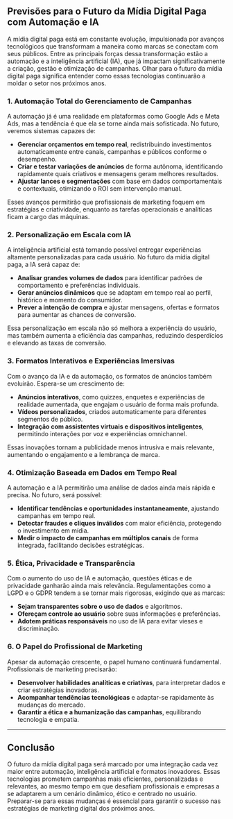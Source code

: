 ## Previsões para o Futuro da Mídia Digital Paga com Automação e IA

A mídia digital paga está em constante evolução, impulsionada por avanços tecnológicos que transformam a maneira como marcas se conectam com seus públicos. Entre as principais forças dessa transformação estão a automação e a inteligência artificial (IA), que já impactam significativamente a criação, gestão e otimização de campanhas. Olhar para o futuro da mídia digital paga significa entender como essas tecnologias continuarão a moldar o setor nos próximos anos.

### 1. **Automação Total do Gerenciamento de Campanhas**

A automação já é uma realidade em plataformas como Google Ads e Meta Ads, mas a tendência é que ela se torne ainda mais sofisticada. No futuro, veremos sistemas capazes de:

- **Gerenciar orçamentos em tempo real**, redistribuindo investimentos automaticamente entre canais, campanhas e públicos conforme o desempenho.
- **Criar e testar variações de anúncios** de forma autônoma, identificando rapidamente quais criativos e mensagens geram melhores resultados.
- **Ajustar lances e segmentações** com base em dados comportamentais e contextuais, otimizando o ROI sem intervenção manual.

Esses avanços permitirão que profissionais de marketing foquem em estratégias e criatividade, enquanto as tarefas operacionais e analíticas ficam a cargo das máquinas.

### 2. **Personalização em Escala com IA**

A inteligência artificial está tornando possível entregar experiências altamente personalizadas para cada usuário. No futuro da mídia digital paga, a IA será capaz de:

- **Analisar grandes volumes de dados** para identificar padrões de comportamento e preferências individuais.
- **Gerar anúncios dinâmicos** que se adaptam em tempo real ao perfil, histórico e momento do consumidor.
- **Prever a intenção de compra** e ajustar mensagens, ofertas e formatos para aumentar as chances de conversão.

Essa personalização em escala não só melhora a experiência do usuário, mas também aumenta a eficiência das campanhas, reduzindo desperdícios e elevando as taxas de conversão.

### 3. **Formatos Interativos e Experiências Imersivas**

Com o avanço da IA e da automação, os formatos de anúncios também evoluirão. Espera-se um crescimento de:

- **Anúncios interativos**, como quizzes, enquetes e experiências de realidade aumentada, que engajam o usuário de forma mais profunda.
- **Vídeos personalizados**, criados automaticamente para diferentes segmentos de público.
- **Integração com assistentes virtuais e dispositivos inteligentes**, permitindo interações por voz e experiências omnichannel.

Essas inovações tornam a publicidade menos intrusiva e mais relevante, aumentando o engajamento e a lembrança de marca.

### 4. **Otimização Baseada em Dados em Tempo Real**

A automação e a IA permitirão uma análise de dados ainda mais rápida e precisa. No futuro, será possível:

- **Identificar tendências e oportunidades instantaneamente**, ajustando campanhas em tempo real.
- **Detectar fraudes e cliques inválidos** com maior eficiência, protegendo o investimento em mídia.
- **Medir o impacto de campanhas em múltiplos canais** de forma integrada, facilitando decisões estratégicas.

### 5. **Ética, Privacidade e Transparência**

Com o aumento do uso de IA e automação, questões éticas e de privacidade ganharão ainda mais relevância. Regulamentações como a LGPD e o GDPR tendem a se tornar mais rigorosas, exigindo que as marcas:

- **Sejam transparentes sobre o uso de dados** e algoritmos.
- **Ofereçam controle ao usuário** sobre suas informações e preferências.
- **Adotem práticas responsáveis** no uso de IA para evitar vieses e discriminação.

### 6. **O Papel do Profissional de Marketing**

Apesar da automação crescente, o papel humano continuará fundamental. Profissionais de marketing precisarão:

- **Desenvolver habilidades analíticas e criativas**, para interpretar dados e criar estratégias inovadoras.
- **Acompanhar tendências tecnológicas** e adaptar-se rapidamente às mudanças do mercado.
- **Garantir a ética e a humanização das campanhas**, equilibrando tecnologia e empatia.

---

## **Conclusão**

O futuro da mídia digital paga será marcado por uma integração cada vez maior entre automação, inteligência artificial e formatos inovadores. Essas tecnologias prometem campanhas mais eficientes, personalizadas e relevantes, ao mesmo tempo em que desafiam profissionais e empresas a se adaptarem a um cenário dinâmico, ético e centrado no usuário. Preparar-se para essas mudanças é essencial para garantir o sucesso nas estratégias de marketing digital dos próximos anos.